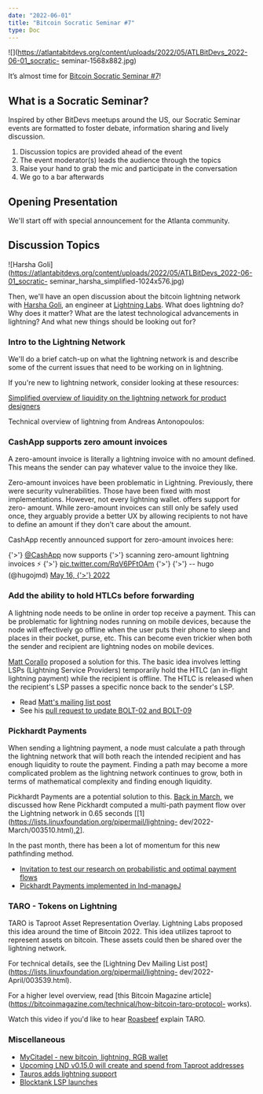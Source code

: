 ```yaml
---
date: "2022-06-01"
title: "Bitcoin Socratic Seminar #7"
type: Doc
---
```


![](https://atlantabitdevs.org/content/uploads/2022/05/ATLBitDevs_2022-06-01_socratic-
seminar-1568x882.jpg)

It’s almost time for [Bitcoin Socratic Seminar
#7](https://www.meetup.com/atlantabitdevs/events/285545781/)!

## What is a Socratic Seminar?

Inspired by other BitDevs meetups around the US, our Socratic Seminar events
are formatted to foster debate, information sharing and lively discussion.

  1. Discussion topics are provided ahead of the event
  2. The event moderator(s) leads the audience through the topics
  3. Raise your hand to grab the mic and participate in the conversation
  4. We go to a bar afterwards

## Opening Presentation

We'll start off with special announcement for the Atlanta community.

## Discussion Topics

![Harsha Goli](https://atlantabitdevs.org/content/uploads/2022/05/ATLBitDevs_2022-06-01_socratic-
seminar_harsha_simplified-1024x576.jpg)

Then, we'll have an open discussion about the bitcoin lightning network with
[Harsha Goli](https://twitter.com/_arshbot), an engineer at [Lightning
Labs](https://lightning.engineering/). What does lightning do? Why does it
matter? What are the latest technological advancements in lightning? And what
new things should be looking out for?

### Intro to the Lightning Network

We'll do a brief catch-up on what the lightning network is and describe some
of the current issues that need to be working on in lightning.

If you're new to lightning network, consider looking at these resources:

[Simplified overview of liquidity on the lightning network for product
designers](https://bitcoin.design/guide/how-it-works/liquidity/)

Technical overview of lightning from Andreas Antonopoulos:

### CashApp supports zero amount invoices

A zero-amount invoice is literally a lightning invoice with no amount defined.
This means the sender can pay whatever value to the invoice they like.

Zero-amount invoices have been problematic in Lightning. Previously, there
were security vulnerabilities. Those have been fixed with most
implementations. However, not every lightning wallet. offers support for zero-
amount. While zero-amount invoices can still only be safely used once, they
arguably provide a better UX by allowing recipients to not have to define an
amount if they don't care about the amount.

CashApp recently announced support for zero-amount invoices here:

{'>'} [@CashApp](https://twitter.com/CashApp?ref_src=twsrc%5Etfw) now supports
{'>'} scanning zero-amount lightning invoices ⚡️
{'>'} [pic.twitter.com/RqV6PFtOAm](https://t.co/RqV6PFtOAm)
{'>'}
{'>'} -- hugo (@hugojmd) [May 16,
{'>'} 2022](https://twitter.com/hugojmd/status/1526337354570825728?ref_src=twsrc%5Etfw)

### Add the ability to hold HTLCs before forwarding

A lightning node needs to be online in order top receive a payment. This can
be problematic for lightning nodes running on mobile devices, because the node
will effectively go offline when the user puts their phone to sleep and places
in their pocket, purse, etc. This can become even trickier when both the
sender and recipient are lightning nodes on mobile devices.

[Matt Corallo](https://twitter.com/TheBlueMatt) proposed a solution for this.
The basic idea involves letting LSPs (Lightning Service Providers) temporarily
hold the HTLC (an in-flight lightning payment) while the recipient is offline.
The HTLC is released when the recipient's LSP passes a specific nonce back to
the sender's LSP.

  * Read [Matt's mailing list post](https://lists.linuxfoundation.org/pipermail/lightning-dev/2021-October/003307.html)
  * See his [pull request to update BOLT-02 and BOLT-09](https://github.com/lightning/bolts/pull/989)

### Pickhardt Payments

When sending a lightning payment, a node must calculate a path through the
lightning network that will both reach the intended recipient and has enough
liquidity to route the payment. Finding a path may become a more complicated
problem as the lightning network continues to grow, both in terms of
mathematical complexity and finding enough liquidity.

Pickhardt Payments are a potential solution to this. [Back in
March](index.html@p=101.html), we discussed how Rene Pickhardt computed a
multi-path payment flow over the Lightning network in 0.65 seconds
[[1](https://lists.linuxfoundation.org/pipermail/lightning-
dev/2022-March/003510.html),[2](https://twitter.com/renepickhardt/status/1501898812620685318?s=12)].

In the past month, there has been a lot of momentum for this new pathfinding
method.

  * [Invitation to test our research on probabilistic and optimal payment flows](https://lists.linuxfoundation.org/pipermail/lightning-dev/2022-May/003582.html)
  * [Pickhardt Payments implemented in lnd-manageJ](https://lists.linuxfoundation.org/pipermail/lightning-dev/2022-May/003583.html)

### TARO - Tokens on Lightning

TARO is Taproot Asset Representation Overlay. Lightning Labs proposed this
idea around the time of Bitcoin 2022. This idea utilizes taproot to represent
assets on bitcoin. These assets could then be shared over the lightning
network.

For technical details, see the [Lightning Dev Mailing List
post](https://lists.linuxfoundation.org/pipermail/lightning-
dev/2022-April/003539.html).

For a higher level overview, read [this Bitcoin Magazine
article](https://bitcoinmagazine.com/technical/how-bitcoin-taro-protocol-
works).

Watch this video if you'd like to hear
[Roasbeef](https://twitter.com/roasbeef) explain TARO.

### Miscellaneous

  * [MyCitadel - new bitcoin, lightning, RGB wallet](https://mycitadel.io/)
  * [Upcoming LND v0.15.0 will create and spend from Taproot addresses](https://github.com/lightningnetwork/lnd/blob/master/docs/release-notes/release-notes-0.15.0.md)
  * [Tauros adds lightning support](https://tauros.io/)
  * [Blocktank LSP launches](https://twitter.com/Synonym_to/status/1519282079007223808)